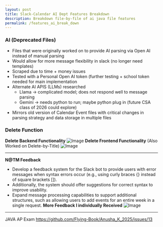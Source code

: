 ```yaml
---
layout: post
title: Slack-Calendar AI Dept Features Breakdown
description: Breakdown file-by-file of ai java file features
permalink: /features_ai_break_down
---
```

### AI (Deprecated Files)
- Files that were originally worked on to provide AI parsing via Open AI instead of manual parsing 
- Would allow for more message flexibility in slack (no longer need templates)
- Scraped due to time + money issues
- Tested with a Personal Open AI token (further testing + school token needed for main implementation
- Alternate AI APIS (LLMs) researched
    - Llama -> complicated model; does not respond well to message parsing
    - Gemini -> needs python to run; maybe python plug in (future CSA class of 2026 could explore)
- Mirrors old version of Calendar Event files with critical changes in parsing strategy and data storage in multiple files
### Delete Function
**Delete Backend Functionality**
![Image](https://github.com/user-attachments/assets/e8cabbff-3c6d-41fd-a0d4-968efdd43084)
**Delete Frontend Functionality** (Also Worked on Delete-by-Title) 
![Image](https://github.com/user-attachments/assets/a5fbe228-9182-4102-9d2c-160077ffab81)

---
**N@TM Feedback** 
- Develop a feedback system for the Slack bot to provide users with
error messages when syntax errors occur (e.g., using curly braces {}
instead of square brackets []).
- Additionally, the system should offer
suggestions for correct syntax to improve usability.
- Expand message processing capabilities to support additional
structures, such as allowing users to add events for an entire week in
a single request.
**More Feedback I individually Received**
![Image](https://github.com/user-attachments/assets/4724122e-c460-4089-a591-9fd4dff48fc6)

--- 
JAVA AP Exam
https://github.com/Flying-Book/Anusha_K_2025/issues/13